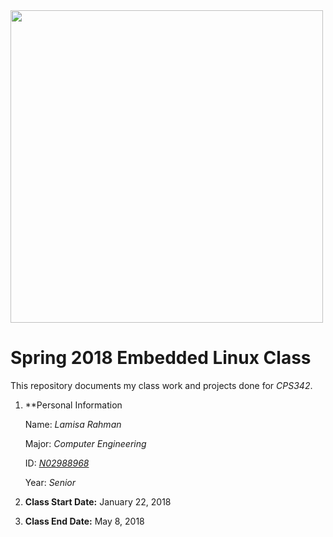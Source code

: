 <img src="https://www.newpaltz.edu/media/identity/logos/newpaltzlogo.jpg" width="500">

# Spring 2018 Embedded Linux Class
This repository documents my class work and projects done for *CPS342*.

1. **Personal Information

   Name: *Lamisa Rahman*
   
   Major: *Computer Engineering*
   
   ID: *[N02988968](https://github.com/N02988968)*
   
   Year: *Senior*
   
2. **Class Start Date:** January 22, 2018

3. **Class End Date:** May 8, 2018
